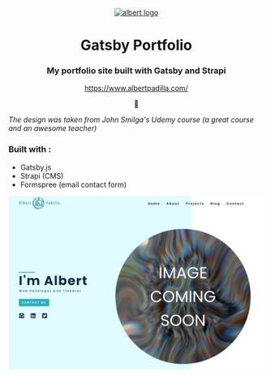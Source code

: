 <p align="center">
  <a href="https://www.albertpadilla.com/">
    <img alt="albert logo" src="https://www.albertpadilla.com/static/logo-2eeae6eaf65305c1ff40d19bf7810f99.svg" width="180" />
  </a>
</p>
<h1 align="center">
  Gatsby Portfolio
</h1>

<h3 align="center">My portfolio site built with Gatsby and Strapi</h3>
<p align="center"><a href="https://www.albertpadilla.com/">https://www.albertpadilla.com/</a></p>
<p align="center">🦒</p>

_The design was taken from John Smilga's Udemy course (a great course and an awesome teacher)_

### Built with :

- Gatsby.js
- Strapi (CMS)
- Formspree (email contact form)

![App Screenshot](./screenshot.png)
